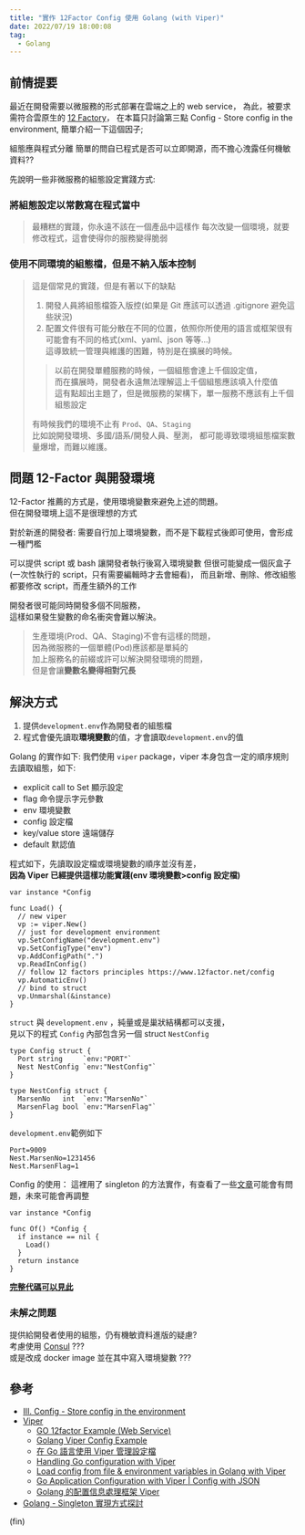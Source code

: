 ```yaml
---
title: "實作 12Factor Config 使用 Golang (with Viper)"
date: 2022/07/19 18:00:08
tag:
  - Golang
---
```


## 前情提要

最近在開發需要以微服務的形式部署在雲端之上的 web service，
為此，被要求需符合雲原生的 [12 Factory](https://www.12factor.net/)，
在本篇只討論第三點 Config - Store config in the environment,
簡單介紹一下這個因子;

組態應與程式分離
簡單的問自已程式是否可以立即開源，而不擔心洩露任何機敏資料??

先說明一些非微服務的組態設定實踐方式:

### 將組態設定以常數寫在程式當中

> 最糟糕的實踐，你永遠不該在一個產品中這樣作
> 每次改變一個環境，就要修改程式，這會使得你的服務變得脆弱

### 使用不同環境的組態檔，但是不納入版本控制

> 這是個常見的實踐，但是有著以下的缺點
>
> 1. 開發人員將組態檔簽入版控(如果是 Git 應該可以透過 .gitignore 避免這些狀況)
> 2. 配置文件很有可能分散在不同的位置，依照你所使用的語言或框架很有可能會有不同的格式(xml、yaml、json 等等…)  
>    這導致統一管理與維護的困難，特別是在擴展的時候。
>
> > 以前在開發單體服務的時候，一個組態會達上千個設定值，  
> > 而在擴展時，開發者永遠無法理解這上千個組態應該填入什麼值  
> > 這有點超出主題了，但是微服務的架構下，單一服務不應該有上千個組態設定
>
> 有時候我們的環境不止有 `Prod`、`QA`、`Staging`  
> 比如說開發環境、多國/語系/開發人員、壓測，
> 都可能導致環境組態檔案數量爆增，而難以維護。

## 問題 12-Factor 與開發環境

12-Factor 推薦的方式是，使用環境變數來避免上述的問題。  
但在開發環境上這不是很理想的方式

對於新進的開發者:
需要自行加上環境變數，而不是下載程式後即可使用，會形成一種門檻

可以提供 script 或 bash 讓開發者執行後寫入環境變數
但很可能變成一個灰盒子(一次性執行的 script，只有需要編輯時才去會細看)，
而且新增、刪除、修改組態都要修改 script，而產生額外的工作

開發者很可能同時開發多個不同服務，  
這樣如果發生變數的命名衝突會難以解決。

> 生產環境(Prod、QA、Staging)不會有這樣的問題，  
> 因為微服務的一個單體(Pod)應該都是單純的  
> 加上服務名的前綴或許可以解決開發環境的問題，  
> 但是會讓**變數名變得相對冗長**

## 解決方式

1. 提供`development.env`作為開發者的組態檔
2. 程式會優先讀取**環境變數**的值，才會讀取`development.env`的值

Golang 的實作如下:
我們使用 `viper` package，viper 本身包含一定的順序規則去讀取組態，如下:

- explicit call to Set 顯示設定
- flag 命令提示字元參數
- env 環境變數
- config 設定檔
- key/value store 遠端儲存
- default 默認值

程式如下，先讀取設定檔或環境變數的順序並沒有差，  
**因為 Viper 已經提供這樣功能實踐(env 環境變數>config 設定檔)**

```golang=
var instance *Config

func Load() {
  // new viper
  vp := viper.New()
  // just for development environment
  vp.SetConfigName("development.env")
  vp.SetConfigType("env")
  vp.AddConfigPath(".")
  vp.ReadInConfig()
  // follow 12 factors principles https://www.12factor.net/config
  vp.AutomaticEnv()
  // bind to struct
  vp.Unmarshal(&instance)
}
```

`struct` 與 `development.env` ，純量或是巢狀結構都可以支援，  
見以下的程式 `Config` 內部包含另一個 struct `NestConfig`

```go=
type Config struct {
  Port string     `env:"PORT"`
  Nest NestConfig `env:"NestConfig"`
}

type NestConfig struct {
  MarsenNo   int  `env:"MarsenNo"`
  MarsenFlag bool `env:"MarsenFlag"`
}
```

`development.env`範例如下

```env=
Port=9009
Nest.MarsenNo=1231456
Nest.MarsenFlag=1
```

Config 的使用：
這裡用了 singleton 的方法實作，有查看了一些[文章](https://blog.kennycoder.io/2021/08/22/Golang-Singleton-%E5%AF%A6%E7%8F%BE%E6%96%B9%E5%BC%8F%E6%8E%A2%E8%A8%8E/)可能會有問題，未來可能會再調整

```go=
var instance *Config

func Of() *Config {
  if instance == nil {
    Load()
  }
  return instance
}
```

**[完整代碼可以見此](https://gist.github.com/marsen/592d7aa1da912beffaad1e1f0c47b086#file-config-go)**

### 未解之問題

提供給開發者使用的組態，仍有機敏資料進版的疑慮?  
考慮使用 [Consul](https://www.consul.io/) ???  
或是改成 docker image 並在其中寫入環境變數 ???

## 參考

- [III. Config - Store config in the environment](https://www.12factor.net/config)
- [Viper](https://github.com/spf13/viper#why-viper)
  - [GO 12factor Example (Web Service)](https://github.com/utain/go-12factor-example)
  - [Golang Viper Config Example](https://github.com/devilsray/golang-viper-config-example)
  - [在 Go 語言使用 Viper 管理設定檔](https://blog.wu-boy.com/2017/10/go-configuration-with-viper/)
  - [Handling Go configuration with Viper](https://blog.logrocket.com/handling-go-configuration-viper/)
  - [Load config from file & environment variables in Golang with Viper](https://dev.to/techschoolguru/load-config-from-file-environment-variables-in-golang-with-viper-2j2d)
  - [Go Application Configuration with Viper | Config with JSON](https://www.youtube.com/watch?v=r9Qvr40H4eE)
  - [Golang 的配置信息處理框架 Viper](https://www.readfog.com/a/1632554002629627904)
- [Golang - Singleton 實現方式探討](https://blog.kennycoder.io/2021/08/22/Golang-Singleton-%E5%AF%A6%E7%8F%BE%E6%96%B9%E5%BC%8F%E6%8E%A2%E8%A8%8E/)

(fin)
